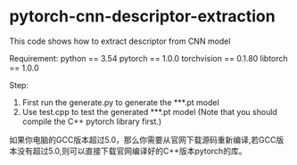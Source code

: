 # pytorch-cnn-descriptor-extraction
This code shows how to extract descriptor from CNN model

Requirement:
python == 3.54
pytorch == 1.0.0
torchvision == 0.1.80
libtorch == 1.0.0

Step:
1. First run the generate.py to generate the ***.pt model
2. Use test.cpp to test the generated ***.pt model (Note that you should compile the C++ pytorch library first.)

如果你电脑的GCC版本超过5.0，那么你需要从官网下载源码重新编译,若GCC版本没有超过5.0,则可以直接下载官网编译好的C++版本pytorch的库。
